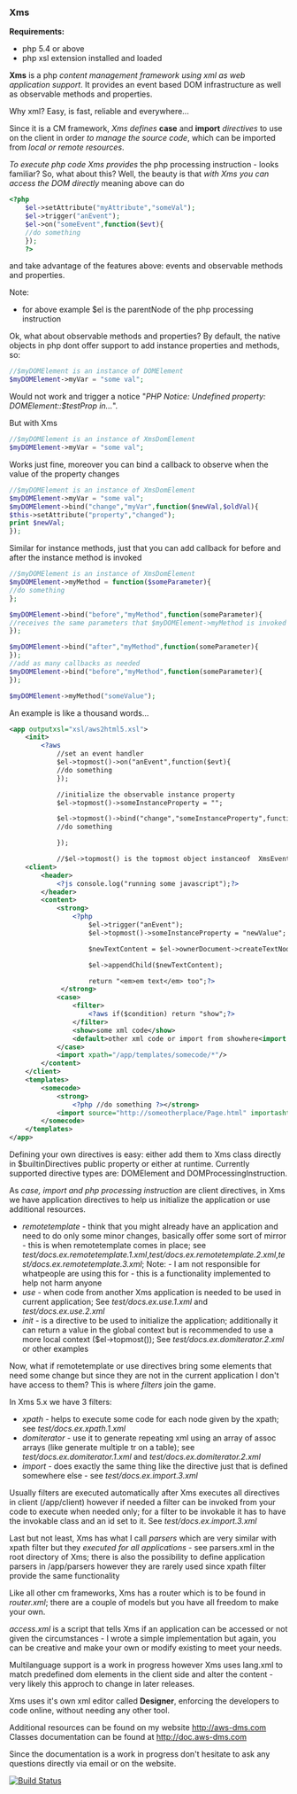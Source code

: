 ### Xms

**Requirements:**
- php 5.4 or above
- php xsl extension installed and loaded

**Xms** is a php *content management framework using xml as web application support*. It provides an event based DOM infrastructure as well as observable methods and properties.

Why xml? Easy, is fast, reliable and everywhere...

Since it is a CM framework, *Xms defines* **case** and **import** *directives* to use on the client in order *to manage the source code*, which can be imported from *local or remote resources*.

*To execute php code Xms provides* the php processing instruction *<?php myFunction();?>* - looks familiar? So, what about this?
Well, the beauty is that *with Xms you can access the DOM directly* meaning above can do 
```php
<?php
	$el->setAttribute("myAttribute","someVal");
	$el->trigger("anEvent");
	$el->on("someEvent",function($evt){
	//do something
	});
	?> 
```
and take advantage of the features above: events and observable methods and properties.

Note:
- for above example $el is the parentNode of the php processing instruction

Ok, what about observable methods and properties? By default, the native objects in php dont offer support to add instance properties and methods, so:
```php
//$myDOMElement is an instance of DOMElement
$myDOMElement->myVar = "some val";
```
Would not work and trigger a notice "*PHP Notice:  Undefined property: DOMElement::$testProp in...*".

But with Xms
```php
//$myDOMElement is an instance of XmsDomElement
$myDOMElement->myVar = "some val";
```
Works just fine, moreover you can bind a callback to observe when the value of the property changes
```php
//$myDOMElement is an instance of XmsDomElement
$myDOMElement->myVar = "some val";
$myDOMElement->bind("change","myVar",function($newVal,$oldVal){
$this->setAttribute("property","changed");
print $newVal;
});
```

Similar for instance methods, just that you can add callback for before and after the instance method is invoked
```php
//$myDOMElement is an instance of XmsDomElement
$myDOMElement->myMethod = function($someParameter){
//do something
};

$myDOMElement->bind("before","myMethod",function(someParameter){
//receives the same parameters that $myDOMElement->myMethod is invoked with
});

$myDOMElement->bind("after","myMethod",function(someParameter){
});
//add as many callbacks as needed
$myDOMElement->bind("before","myMethod",function(someParameter){
});

$myDOMElement->myMethod("someValue");
```

An example is like a thousand words…
```xml
<app outputxsl="xsl/aws2html5.xsl">
    <init>
        <?aws 
            //set an event handler
            $el->topmost()->on("anEvent",function($evt){
            //do something
            });

            //initialize the observable instance property
            $el->topmost()->someInstanceProperty = "";

            $el->topmost()->bind("change","someInstanceProperty",function(){
            //do something

            });

            //$el->topmost() is the topmost object instanceof  XmsEventHandler - in this case is an instance of Xms class which is the web app engine?></init>
    <client>
        <header>
			<?js console.log("running some javascript");?>
		</header>
        <content>
            <strong>
                <?php 
                    $el->trigger("anEvent");
                    $el->topmost()->someInstanceProperty = "newValue";

                    $newTextContent = $el->ownerDocument->createTextNode("new content of strong element");

                    $el->appendChild($newTextContent);

                    return "<em>em text</em> too";?>
             </strong>
            <case>
                <filter>
                    <?aws if($condition) return "show";?>
                </filter>
                <show>some xml code</show>
                <default>other xml code or import from showhere<import source="http://some/place/page.html" importashtml="" xpath="//div[@id='myid']"/></default>
            </case>
            <import xpath="/app/templates/somecode/*"/>
        </content>
    </client>
    <templates>
        <somecode>
            <strong>
                <?php //do something ?></strong>
            <import source="http://someotherplace/Page.html" importashtml="" xpath="//table[1]"/>
        </somecode>
    </templates>
</app>
```

Defining your own directives is easy: either add them to Xms class directly in $builtinDirectives public property or either at runtime. Currently supported directive types are: DOMElement and DOMProcessingInstruction. 

As *case, import and php processing instruction* are client directives, in Xms we have application directives to help us initialize the application or use additional resources.
- *remotetemplate* - think that you might already have an application and need to do only some minor changes, basically offer some sort of mirror - this is when remotetemplate comes in place; see *test/docs.ex.remotetemplate.1.xml*,*test/docs.ex.remotetemplate.2.xml*,*test/docs.ex.remotetemplate.3.xml*; Note: - I am not responsible for whatpeople are using this for - this is a functionality implemented to help not harm anyone
- *use* - when code from another Xms application is needed to be used in current application; See *test/docs.ex.use.1.xml* and *test/docs.ex.use.2.xml*
- *init* - is a directive to be used to initialize the application; additionally it can return a value in the global context but is recommended to use a more local context ($el->topmost()); See *test/docs.ex.domiterator.2.xml* or other examples

Now, what if remotetemplate or use directives bring some elements that need some change but since they are not in the current application I don't have access to them? This is where *filters* join the game.

In Xms 5.x we have 3 filters:
- *xpath* - helps to execute some code for each node given by the xpath; see *test/docs.ex.xpath.1.xml*
- *domiterator* - use it to generate repeating xml using an array of assoc arrays (like generate multiple tr on a table); see *test/docs.ex.domiterator.1.xml* and *test/docs.ex.domiterator.2.xml*
- *import* - does exactly the same thing like the directive just that is defined somewhere else - see *test/docs.ex.import.3.xml*

Usually filters are executed automatically after Xms executes all directives in client (/app/client) however if needed a filter can be invoked from your code to execute when needed only; for a filter to be invokable it has to have the invokable class and an id set to it. See *test/docs.ex.import.3.xml* 

Last but not least, Xms has what I call *parsers* which are very similar with xpath filter but they *executed for all applications* - see parsers.xml in the root directory of Xms; there is also the possibility to define application parsers in /app/parsers however they are rarely used since xpath filter provide the same functionality

Like all other cm frameworks, Xms has a router which is to be found in *router.xml*; there are a couple of models but you have all freedom to make your own.

*access.xml* is a script that tells Xms if an application can be accessed or not given the circumstances - I wrote a simple implementation but again, you can be creative and make your own or modify existing to meet your needs.

Multilanguage support is a work in progress however Xms uses lang.xml to match predefined dom elements in the client side and alter the content - very likely this approch to change in later releases.

Xms uses it's own xml editor called **Designer**, enforcing the developers to code online, without needing any other tool.

Additional resources can be found on my website http://aws-dms.com
Classes documentation can be found at http://doc.aws-dms.com

Since the documentation is a work in progress don't hesitate to ask any questions directly via email or on the website. 

[![Build Status](https://travis-ci.org/mekanixms/xms.svg?branch=master)](https://travis-ci.org/mekanixms/xms)